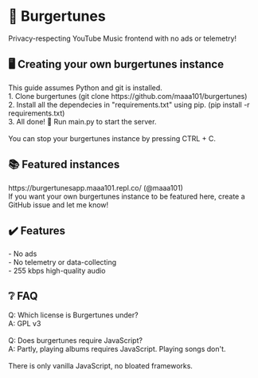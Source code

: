 <h1>🍔 Burgertunes</h1>
Privacy-respecting YouTube Music frontend with no ads or telemetry! <br>

<h2>🖥️ Creating your own burgertunes instance</h2>
This guide assumes Python and git is installed. <br>
1. Clone burgertunes (git clone https://github.com/maaa101/burgertunes)<br>
2. Install all the dependecies in "requirements.txt" using pip. (pip install -r requirements.txt)<br>
3. All done! 🎉 Run main.py to start the server.<br>
<br>
You can stop your burgertunes instance by pressing CTRL + C.

<h2>📚 Featured instances</h2>
https://burgertunesapp.maaa101.repl.co/ (@maaa101)<br>
If you want your own burgertunes instance to be featured here, create a GitHub issue and let me know!

<h2>✔️ Features</h2>
- No ads <br>
- No telemetry or data-collecting <br>
- 255 kbps high-quality audio

<h2>❔ FAQ</h2>
Q: Which license is Burgertunes under?<br>
A: GPL v3<br>
<br>
Q: Does burgertunes require JavaScript?<br>
A: Partly, playing albums requires JavaScript. Playing songs don't.<br>
<br>There is only vanilla JavaScript, no bloated frameworks.<br>
